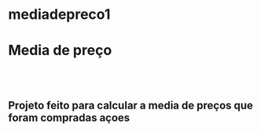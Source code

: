 # mediadepreco1

<h1>Media de preço</h1>
<br/>
<br/>
<h2>Projeto feito para calcular a media de preços que foram compradas açoes<h2/>
